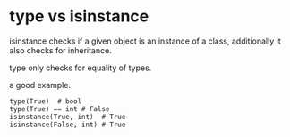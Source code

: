 # type vs isinstance


isinstance checks if a given object is an instance of a class, additionally it also checks for inheritance.

type only checks for equality of types.


a good example.


	type(True)  # bool
	type(True) == int # False 
	isinstance(True, int)  # True
	isinstance(False, int) # True



